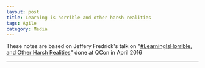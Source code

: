 ```yaml
---
layout: post
title: Learning is horrible and other harsh realities  
tags: Agile
category: Media
---
```


These notes are based on Jeffery Fredrick's talk on "[#LearningIsHorrible, and Other Harsh Realities](https://www.infoq.com/presentations/psychology-agile-adoption)" done at QCon in April 2016

------------------------------------------------------------------------

